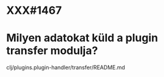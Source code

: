 
# XXX#1467
# Milyen adatokat küld a plugin transfer modulja?
  clj/plugins.plugin-handler/transfer/README.md
